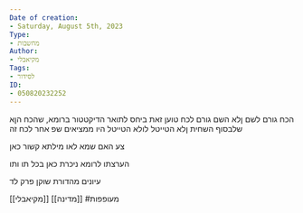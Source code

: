 ```yaml
---
Date of creation:
- Saturday, August 5th, 2023
Type:
- מחשבות
Author:
- מקיאבלי
Tags:
- לסידור
ID:
- 050820232252
---
```


הכח גורם לשם ןלא השם גורם לכח
טוען זאת ביחס לתואר הדיקטטור ברומא, שהכח הןא שלבסוף השחית ןלא הטייטל
לולא הטייטל היו ממציאים שפ אחר לכח זה

צע האם שמא לאו מילתא קשור כאן

הערצתו לרומא ניכרת כאן בכל תו ותו

עיונים מהדורת שוקן פרק לד

[[מקיאבלי]]
[[מדינה]]
#מעופפות 